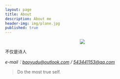 ```yaml
---
layout: page
title: About
description: About me
header-img: img/plane.jpg
published: true
---
```


<center>
    <p><img src="http://dreamofbook.qiniudn.com/Zero.png" align="center"></p>
</center>



不仅是诗人

*e-mail：baoyudu@outlook.com / 543441153@qq.com*



> Do the most true self.
